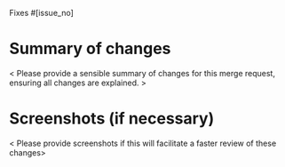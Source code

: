 Fixes #[issue_no]

# Summary of changes

< Please provide a sensible summary of changes for this merge request, ensuring all changes are explained. >

# Screenshots (if necessary)

< Please provide screenshots if this will facilitate a faster review of these changes>